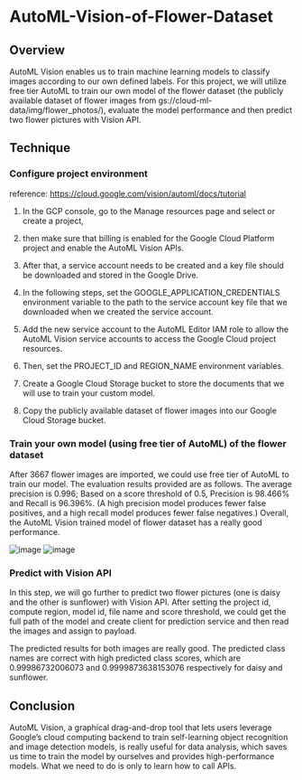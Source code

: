 # AutoML-Vision-of-Flower-Dataset

## Overview 
AutoML Vision enables us to train machine learning models to classify images according to our own defined labels. For this project, we will utilize free tier AutoML to train our own model of the flower dataset (the publicly available dataset of flower images from gs://cloud-ml-data/img/flower_photos/), evaluate the model performance and then predict two flower pictures with Vision API.

## Technique 
### Configure project environment
reference: https://cloud.google.com/vision/automl/docs/tutorial

1. In the GCP console, go to the Manage resources page and select or create a project,

2. then make sure that billing is enabled for the Google Cloud Platform project and enable the AutoML Vision APIs.

3. After that, a service account needs to be created and a key file should be downloaded and stored in the Google Drive. 

4. In the following steps, set the GOOGLE_APPLICATION_CREDENTIALS environment variable to the path to the service account key file that we downloaded when we created the service account. 

5. Add the new service account to the AutoML Editor IAM role to allow the AutoML Vision service accounts to access the Google Cloud project resources. 

6. Then, set the PROJECT_ID and REGION_NAME environment variables. 

7. Create a Google Cloud Storage bucket to store the documents that we will use to train your custom model.

8. Copy the publicly available dataset of flower images into our Google Cloud Storage bucket.

### Train your own model (using free tier of AutoML) of the flower dataset

After 3667 flower images are imported, we could use free tier of AutoML to train our model. The evaluation results provided are as follows. The average precision is 0.996; Based on a score threshold of 0.5, Precision is 98.466% and Recall is 96.396%. (A high precision model produces fewer false positives, and a high recall model produces fewer false negatives.) Overall, the AutoML Vision trained model of flower dataset has a really good performance.

![image](https://user-images.githubusercontent.com/43686840/54245122-cafc1700-44ec-11e9-9ad3-a6b16138af22.png)
![image](https://user-images.githubusercontent.com/43686840/54245282-7c9b4800-44ed-11e9-82c7-742fd2715959.png)

### Predict with Vision API

In this step, we will go further to predict two flower pictures (one is daisy and the other is sunflower) with Vision API. After setting the project id, compute region, model id, file name and score threshold, we could get the full path of the model and create client for prediction service and then read the images and assign to payload. 

The predicted results for both images are really good. The predicted class names are correct with high predicted class scores, which are 0.99986732006073 and 0.9999873638153076 respectively for daisy and sunflower.

## Conclusion 
AutoML Vision, a graphical drag-and-drop tool that lets users leverage Google’s cloud computing backend to train self-learning object recognition and image detection models, is really useful for data analysis, which saves us time to train the model by ourselves and provides high-performance models. What we need to do is only to learn how to call APIs. 



